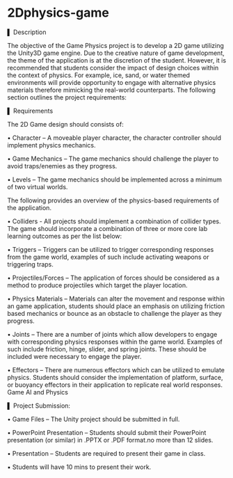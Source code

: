 # 2Dphysics-game

▌ Description

The objective of the Game Physics project is to develop a 2D game utilizing the 
Unity3D game engine. Due to the creative nature of game development, the theme of 
the application is at the discretion of the student. However, it is recommended that 
students consider the impact of design choices within the context of physics. For 
example, ice, sand, or water themed environments will provide opportunity to engage 
with alternative physics materials therefore mimicking the real-world counterparts. The 
following section outlines the project requirements:

▌ Requirements

The 2D Game design should consists of:

• Character – A moveable player character, the character controller should 
implement physics mechanics. 

• Game Mechanics – The game mechanics should challenge the player to avoid 
traps/enemies as they progress.

• Levels – The game mechanics should be implemented across a minimum of two 
virtual worlds. 

The following provides an overview of the physics-based requirements of the 
application.

• Colliders - All projects should implement a combination of collider types.
The game should incorporate a combination of three or more core lab learning 
outcomes as per the list below:

• Triggers – Triggers can be utilized to trigger corresponding responses from the 
game world, examples of such include activating weapons or triggering traps. 

• Projectiles/Forces – The application of forces should be considered as a 
method to produce projectiles which target the player location. 

• Physics Materials – Materials can alter the movement and response within an 
game application, students should place an emphasis on utilizing friction based 
mechanics or bounce as an obstacle to challenge the player as they progress. 

• Joints – There are a number of joints which allow developers to engage with 
corresponding physics responses within the game world. Examples of such 
include friction, hinge, slider, and spring joints. These should be included were 
necessary to engage the player. 

• Effectors – There are numerous effectors which can be utilized to emulate 
physics. Students should consider the implementation of platform, surface, or 
buoyancy effectors in their application to replicate real world responses. 
Game AI and Physics

▌ Project Submission:

• Game Files – The Unity project should be submitted in full.

• PowerPoint Presentation – Students should submit their PowerPoint 
presentation (or similar) in .PPTX or .PDF format.no more than 12 slides. 

• Presentation – Students are required to present their game in class. 

▪ Students will have 10 mins to present their work.
